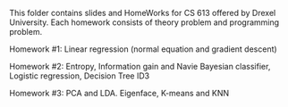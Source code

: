 This folder contains slides and HomeWorks for CS 613 offered by Drexel University.
Each homework consists of theory problem and programming problem.


Homework #1:
Linear regression (normal equation and gradient descent)


Homework #2: 
Entropy, Information gain and Navie Bayesian classifier, Logistic regression, Decision Tree ID3


Homework #3:
PCA and LDA. Eigenface, K-means and KNN

